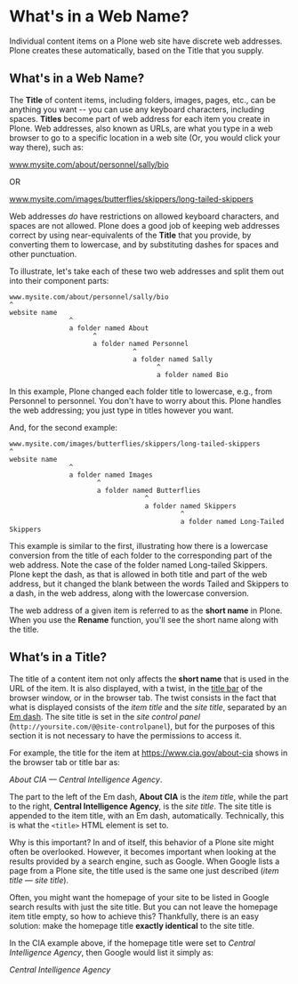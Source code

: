 # What's in a Web Name?

Individual content items on a Plone web site have discrete web addresses.
Plone creates these automatically, based on the Title that you supply.

## What's in a Web Name?

The **Title** of content items, including folders, images, pages, etc., can be anything you want -- you can use any keyboard characters, including spaces.
**Titles** become part of web address for each item you create in Plone.
Web addresses, also known as URLs, are what you type in a web browser to go to a specific location in a web site (Or, you would click your way there), such as:

www.mysite.com/about/personnel/sally/bio

OR

www.mysite.com/images/butterflies/skippers/long-tailed-skippers

Web addresses *do* have restrictions on allowed keyboard characters, and spaces are not allowed.
Plone does a good job of keeping web addresses correct by using near-equivalents of the **Title** that you provide, by converting them to lowercase, and by substituting dashes for spaces and other punctuation.

To illustrate, let's take each of these two web addresses and split them out into their component parts:

```
www.mysite.com/about/personnel/sally/bio
^
website name
               ^
               a folder named About
                     ^
                     a folder named Personnel
                               ^
                               a folder named Sally
                                     ^
                                     a folder named Bio
```

In this example, Plone changed each folder title to lowercase, e.g., from Personnel to personnel.
You don't have to worry about this.
Plone handles the web addressing; you just type in titles however you want.

And, for the second example:

```
www.mysite.com/images/butterflies/skippers/long-tailed-skippers
^
website name
               ^
               a folder named Images
                      ^
                      a folder named Butterflies
                                  ^
                                  a folder named Skippers
                                           ^
                                           a folder named Long-Tailed Skippers
```

This example is similar to the first, illustrating how there is a lowercase conversion from the title of each folder to the corresponding part of the web address.
Note the case of the folder named Long-tailed Skippers. Plone kept the dash, as that is allowed in both title and part of the web address, but it changed the blank between the words Tailed and Skippers to a dash, in the web address, along with the lowercase conversion.

The web address of a given item is referred to as the **short name** in Plone.
When you use the **Rename** function, you'll see the short name along with the title.

## What’s in a Title?

The title of a content item not only affects the **short name** that is used in the URL of the item.
It is also displayed, with a twist, in the [title bar](http://en.wikipedia.org/wiki/Window_decoration#Title_bar) of the browser window, or in the browser tab.
The twist consists in the fact that what is displayed consists of the *item title* and the *site title*, separated by an [Em dash](http://en.wikipedia.org/wiki/Dash#Em_dash).
The site title is set in the *site control panel* (`http://yoursite.com/@@site-controlpanel`), but for the purposes of this section it is not necessary to have the permissions to access it.

For example, the title for the item at <https://www.cia.gov/about-cia> shows in the browser tab or title bar as:

*About CIA — Central Intelligence Agency*.

The part to the left of the Em dash, **About CIA** is the *item title*, while the part to the right, **Central Intelligence Agency**, is the *site title*.
The site title is appended to the item title, with an Em dash, automatically.  Technically, this is  what the `<title>` HTML element is set to.

Why is this important?  In and of itself, this behavior of a Plone site might often be overlooked.
However, it becomes important when looking at the results provided by a search engine, such as Google.
When Google lists a page from a Plone site, the title used is the same one just described (*item title — site title*).

Often, you might want the homepage of your site to be listed in Google search results with just the site title.
But you can not leave the homepage item title empty, so how to achieve this?
Thankfully, there is an easy solution:  make the homepage title **exactly identical** to the site title.

In the CIA example above, if the homepage title were set to *Central Intelligence Agency*, then Google would list it simply as:

*Central Intelligence Agency*
